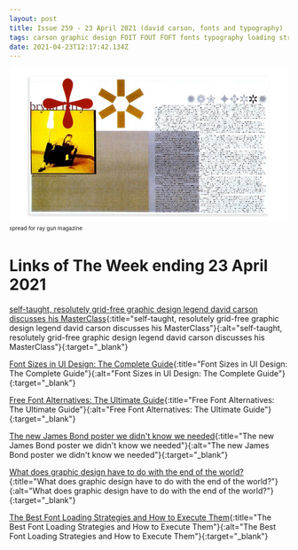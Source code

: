 ```yaml
---
layout: post
title: Issue 259 - 23 April 2021 (david carson, fonts and typography)
tags: carson graphic design FOIT FOUT FOFT fonts typography loading strategies
date: 2021-04-23T12:17:42.134Z
---
```

![David Carson - spread for ray gun magazine](/assets/uploads/issue-259.jpg "David Carson - spread for ray gun magazine")
<sub><sup>spread for ray gun magazine</sup></sub>
# Links of The Week ending 23 April 2021

[self-taught, resolutely grid-free graphic design legend david carson discusses his MasterClass](https://www.designboom.com/design/david-carson-masterclass-graphic-design-interview-04-22-2021/){:title="self-taught, resolutely grid-free graphic design legend david carson discusses his MasterClass"}{:alt="self-taught, resolutely grid-free graphic design legend david carson discusses his MasterClass"}{:target="_blank"}

[Font Sizes in UI Design: The Complete Guide](https://learnui.design/blog/ultimate-guide-font-sizes-ui-design.html){:title="Font Sizes in UI Design: The Complete Guide"}{:alt="Font Sizes in UI Design: The Complete Guide"}{:target="_blank"}

[Free Font Alternatives: The Ultimate Guide](https://learnui.design/blog/ultimate-guide-similar-fonts.html){:title="Free Font Alternatives: The Ultimate Guide"}{:alt="Free Font Alternatives: The Ultimate Guide"}{:target="_blank"}

[The new James Bond poster we didn't know we needed](https://www.creativebloq.com/news/james-bond-architecture){:title="The new James Bond poster we didn't know we needed"}{:alt="The new James Bond poster we didn't know we needed"}{:target="_blank"}

[What does graphic design have to do with the end of the world?](https://www.dazeddigital.com/art-photography/article/52505/1/graphic-design-end-of-the-world-extinction-rebellion-climate-crisis){:title="What does graphic design have to do with the end of the world?"}{:alt="What does graphic design have to do with the end of the world?"}{:target="_blank"}

[The Best Font Loading Strategies and How to Execute Them](https://css-tricks.com/the-best-font-loading-strategies-and-how-to-execute-them){:title="The Best Font Loading Strategies and How to Execute Them"}{:alt="The Best Font Loading Strategies and How to Execute Them"}{:target="_blank"}